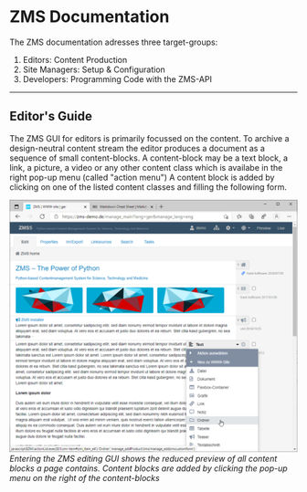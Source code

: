 # ZMS Documentation

The ZMS documentation adresses three target-groups:

1. Editors: Content Production
1. Site Managers: Setup & Configuration
1. Developers: Programming Code with the ZMS-API

---

## Editor's Guide

The ZMS GUI for editors is primarily focussed on the content. To archive a design-neutral content stream
the editor produces a document as a sequence of small content-blocks. A content-block may be a text block, a link, a picture, a video or any other content class which is availabe in the right pop-up menu (called "action menu")
A content block is added by clicking on one of the listed content classes and filling the following form.

![ZMS GUI](images/zms_gui_start.gif)
*Entering the ZMS editing GUI shows the reduced preview of all content blocks a page contains. Content blocks are added by clicking the pop-up menu on the right of the content-blocks*
